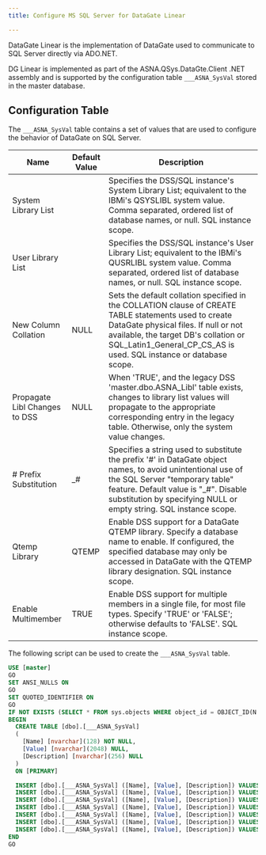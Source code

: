 ```yaml
---
title: Configure MS SQL Server for DataGate Linear

---
```


DataGate Linear is the implementation of DataGate used to communicate to SQL Server directly via ADO.NET.  

DG Linear is implemented as part of the ASNA.QSys.DataGte.Client .NET assembly and is supported by the configuration table `___ASNA_SysVal` stored in the master database.


## Configuration Table
The `___ASNA_SysVal` table contains a set of values that are used to configure the behavior of DataGate on SQL Server.

| Name | Default Value | Description
| ---- | ------------- | -----------
System Library List |  | Specifies the DSS/SQL instance's System Library List; equivalent to the IBMi's QSYSLIBL system value. Comma separated, ordered list of database names, or null. SQL instance scope.
User Library List |  | Specifies the DSS/SQL instance's User Library List; equivalent to the IBMi's QUSRLIBL system value. Comma separated, ordered list of database names, or null. SQL instance scope.
New Column Collation | NULL | Sets the default collation specified in the COLLATION clause of CREATE TABLE statements used to create DataGate physical files. If null or not available, the target DB's collation or SQL_Latin1_General_CP_CS_AS is used. SQL instance or database scope.
Propagate Libl Changes to DSS | NULL | When 'TRUE', and the legacy DSS 'master.dbo.ASNA_Libl' table exists, changes to library list values will propagate to the appropriate corresponding entry in the legacy table.  Otherwise, only the system value changes.
\# Prefix Substitution | _# | Specifies a string used to substitute the prefix '#' in DataGate object names, to avoid unintentional use of the SQL Server "temporary table" feature.  Default value is "_#".  Disable substitution by specifying NULL or empty string.  SQL instance scope.
Qtemp Library | QTEMP | Enable DSS support for a DataGate QTEMP library. Specify a database name to enable. If configured, the specified database may only be accessed in DataGate with the QTEMP library designation. SQL instance scope.
Enable Multimember | TRUE | Enable DSS support for multiple members in a single file, for most file types. Specify 'TRUE' or 'FALSE'; otherwise defaults to 'FALSE'.  SQL instance scope.

The following script can be used to create the `___ASNA_SysVal` table.

```sql
USE [master]
GO
SET ANSI_NULLS ON
GO
SET QUOTED_IDENTIFIER ON
GO
IF NOT EXISTS (SELECT * FROM sys.objects WHERE object_id = OBJECT_ID(N'[dbo].[___ASNA_SysVal]') AND type in (N'U'))
BEGIN
  CREATE TABLE [dbo].[___ASNA_SysVal]
  (
    [Name] [nvarchar](128) NOT NULL,
    [Value] [nvarchar](2048) NULL,
    [Description] [nvarchar](256) NULL
  )
  ON [PRIMARY]

  INSERT [dbo].[___ASNA_SysVal] ([Name], [Value], [Description]) VALUES (N'System Library List', NULL, N'Specifies the DSS/SQL instance''s System Library List; equivalent to the IBMi''s QSYSLIBL system value. Comma separated, ordered list of database names, or null. SQL instance scope.')
  INSERT [dbo].[___ASNA_SysVal] ([Name], [Value], [Description]) VALUES (N'User Library List', NULL, N'Specifies the DSS/SQL instance''s User Library List; equivalent to the IBMi''s QUSRLIBL system value. Comma separated, ordered list of database names, or null. SQL instance scope.')
  INSERT [dbo].[___ASNA_SysVal] ([Name], [Value], [Description]) VALUES (N'New Column Collation', NULL, N'Sets the default collation specified in the COLLATION clause of CREATE TABLE statements used to create DataGate physical files. If null or not available, the target DB''s collation or SQL_Latin1_General_CP_CS_AS is used. SQL instance or database scope.')
  INSERT [dbo].[___ASNA_SysVal] ([Name], [Value], [Description]) VALUES (N'Propagate Libl Changes to DSS', NULL, N'When ''TRUE'', and the legacy DSS ''master.dbo.ASNA_Libl'' table exists, changes to library list values will propagate to the appropriate corresponding entry in the legacy table.  Otherwise, only the system value changes.')
  INSERT [dbo].[___ASNA_SysVal] ([Name], [Value], [Description]) VALUES (N'# Prefix Substitution', N'_#', N'Specifies a string used to substitute the prefix ''#'' in DataGate object names, to avoid unintentional use of the SQL Server "temporary table" feature.  Default value is "_#".  Disable substitution by specifying NULL or empty string.  SQL instance scope.')
  INSERT [dbo].[___ASNA_SysVal] ([Name], [Value], [Description]) VALUES (N'Qtemp Library', N'QTEMP', N'Enable DSS support for a DataGate QTEMP library. Specify a database name to enable. If configured, the specified database may only be accessed in DataGate with the QTEMP library designation. SQL instance scope.')
  INSERT [dbo].[___ASNA_SysVal] ([Name], [Value], [Description]) VALUES (N'Enable Multimember', 'TRUE', N'Enable DSS support for multiple members in a single file, for most file types. Specify ''TRUE'' or ''FALSE''; otherwise defaults to ''FALSE''.  SQL instance scope.')
END
GO
```
